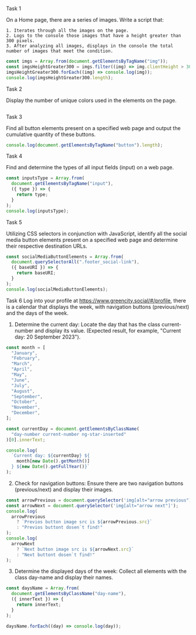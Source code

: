 Task 1

On a Home page, there are a series of images. Write a script that:

    1. Iterates through all the images on the page.
    2. Logs to the console those images that have a height greater than 300 pixels.
    3. After analyzing all images, displays in the console the total number of images that meet the condition.

```javascript
const imgs = Array.from(document.getElementsByTagName("img"));
const imgsHeightGreater300 = imgs.filter((img) => img.clientHeight > 300);
imgsHeightGreater300.forEach((img) => console.log(img));
console.log(imgsHeightGreater300.length);
```

Task 2

Display the number of unique colors used in the elements on the page.

```javascript

```

Task 3

Find all button elements present on a specified web page and output the cumulative quantity of these buttons.

```javascript
console.log(document.getElementsByTagName("button").length);
```

Task 4

Find and determine the types of all input fields (input) on a web page.

```javascript
const inputsType = Array.from(
  document.getElementsByTagName("input"),
  ({ type }) => {
    return type;
  }
);
console.log(inputsType);
```

Task 5

Utilizing CSS selectors in conjunction with JavaScript, identify all the social media button elements present on a specified web page and determine their respective destination URLs.

```javascript
const socialMediaButtonElements = Array.from(
  document.querySelectorAll(".footer_social-link"),
  ({ baseURI }) => {
    return baseURI;
  }
);
console.log(socialMediaButtonElements);
```

Task 6
Log into your profile at https://www.greencity.social/#/profile, there is a calendar that displays the week, with navigation buttons (previous/next) and the days of the week.

1. Determine the current day: Locate the day that has the class current-number and display its value. (Expected result, for example, "Current day: 20 September 2023").

```javascript
const month = [
  "January",
  "February",
  "March",
  "April",
  "May",
  "June",
  "July",
  "August",
  "September",
  "October",
  "November",
  "December",
];

const currentDay = document.getElementsByClassName(
  "day-number current-number ng-star-inserted"
)[0].innerText;

console.log(
  `Current day: ${currentDay} ${
    month[new Date().getMonth()]
  } ${new Date().getFullYear()}`
);
```

2. Check for navigation buttons: Ensure there are two navigation buttons (previous/next) and display their images.

```javascript
const arrowPrevious = document.querySelector('img[alt="arrow previous"]');
const arrowNext = document.querySelector('img[alt="arrow next"]');
console.log(
  arrowPrevious
    ? `Previos button image src is ${arrowPrevious.src}`
    : "Previos buttont dosen`t find!"
);
console.log(
  arrowNext
    ? `Next button image src is ${arrowNext.src}`
    : "Next buttont dosen`t find!"
);
```

3. Determine the displayed days of the week: Collect all elements with the class day-name and display their names.

```javascript
const daysName = Array.from(
  document.getElementsByClassName("day-name"),
  ({ innerText }) => {
    return innerText;
  }
);

daysName.forEach((day) => console.log(day));
```
